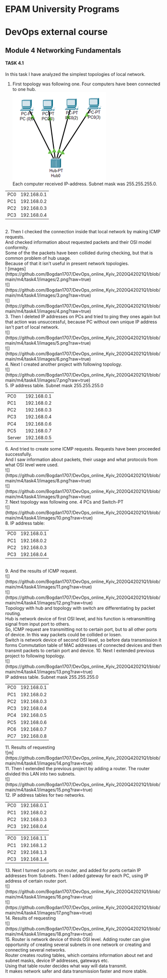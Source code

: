 # EPAM University Programs
# DevOps external course
## Module 4 Networking Fundamentals
#### TASK 4.1

In this task I have analyzed the simplest topologies of local network.
1. First topology was following one. Four computers have been connected to one hub.<br>
![](https://github.com/Bogdan1707/DevOps_online_Kyiv_2020Q42021Q1/blob/main/m4/task4.1/images/1.png?raw=true)<br>
Each computer received IP-address. Subnet mask was 255.255.255.0. <br>
<table>
    <tr>
        <td>PC0</td>
        <td>192.168.0.1</td>
    </tr>
    <tr>
        <td>PC1</td>
        <td>192.168.0.2</td>
    </tr>
    <tr>
        <td>PC2</td>
        <td>192.168.0.3</td>
    </tr>
    <tr>
        <td>PC3</td>
        <td>192.168.0.4</td>
    </tr>
</table> <br>
2. Then I checked the connection inside that local network by making ICMP requests. <br> And checked information about requested packets and their OSI model conformity. <br>
Some of the the packets have been collided during checking, but that is common problem of hub usage. <br>
Because of that it isn't useful in present network topologies. <br>
! [images] (https://github.com/Bogdan1707/DevOps_online_Kyiv_2020Q42021Q1/blob/main/m4/task4.1/images/2.png?raw=true)<br>
![](https://github.com/Bogdan1707/DevOps_online_Kyiv_2020Q42021Q1/blob/main/m4/task4.1/images/3.png?raw=true)<br>
![](https://github.com/Bogdan1707/DevOps_online_Kyiv_2020Q42021Q1/blob/main/m4/task4.1/images/4.png?raw=true)<br>
3. Then I deleted IP addresses on PCs and tried to ping they ones again but that action was unsuccessful, because PC without own unique IP address isn't part of local network. <br>
![](https://github.com/Bogdan1707/DevOps_online_Kyiv_2020Q42021Q1/blob/main/m4/task4.1/images/5.png?raw=true)<br>
![](https://github.com/Bogdan1707/DevOps_online_Kyiv_2020Q42021Q1/blob/main/m4/task4.1/images/6.png?raw=true)<br>
4. Next I created another project with following topology. <br>
![](https://github.com/Bogdan1707/DevOps_online_Kyiv_2020Q42021Q1/blob/main/m4/task4.1/images/7.png?raw=true)<br>
5. IP address table. Subnet mask 255.255.255.0
<table>
    <tr>
        <td>PC0</td>
        <td>192.168.0.1</td>
    </tr>
    <tr>
        <td>PC1</td>
        <td>192.168.0.2</td>
    </tr>
    <tr>
        <td>PC2</td>
        <td>192.168.0.3</td>
    </tr>
    <tr>
        <td>PC3</td>
        <td>192.168.0.4</td>
    </tr>
    <tr>
        <td>PC4</td>
        <td>192.168.0.6</td>
    </tr>
    <tr>
        <td>PC5</td>
        <td>192.168.0.7</td>
    </tr>
    <tr>
        <td>Server</td>
        <td>192.168.0.5</td>
    </tr>
</table>
6. And tried to create some ICMP requests. Requests have been proceeded successfully. <br> And I saw information about packets, their usage and what protocols from what OSI level were used. <br>
![](https://github.com/Bogdan1707/DevOps_online_Kyiv_2020Q42021Q1/blob/main/m4/task4.1/images/8.png?raw=true)<br>
![](https://github.com/Bogdan1707/DevOps_online_Kyiv_2020Q42021Q1/blob/main/m4/task4.1/images/9.png?raw=true)<br>
7. Next topology was following one. 4 PCs and Switch-PT<br>
![](https://github.com/Bogdan1707/DevOps_online_Kyiv_2020Q42021Q1/blob/main/m4/task4.1/images/10.png?raw=true)<br>
8. IP address table: <br>
<table>
<tr>
    <td>PC0</td>
    <td>192.168.0.1</td>
</tr>
<tr>
    <td>PC1</td>
    <td>192.168.0.2</td>
</tr>
<tr>
    <td>PC2</td>
    <td>192.168.0.3</td>
</tr>
<tr>
    <td>PC3</td>
    <td>192.168.0.4</td>
</tr>
</table> <br>
9. And the results of ICMP request. <br>
![](https://github.com/Bogdan1707/DevOps_online_Kyiv_2020Q42021Q1/blob/main/m4/task4.1/images/11.png?raw=true)<br>
![](https://github.com/Bogdan1707/DevOps_online_Kyiv_2020Q42021Q1/blob/main/m4/task4.1/images/12.png?raw=true)<br>
Topology with hub and topology with switch are differentiating by packet routing. <br> Hub is network device of first OSI level, and his function is retransmitting signal from input port to others. <br> So, ICMP request are transmitting not to certain port, but to all other ports of device. In this way packets could be collided or losen. <br>
Switch is network device of second OSI level, so before data transmission it forms Commutation table of MAC addresses of connected devices and then transmit packets to certain port and device.
10. Next I extended previous project to following topology. <br>
![](https://github.com/Bogdan1707/DevOps_online_Kyiv_2020Q42021Q1/blob/main/m4/task4.1/images/13.png?raw=true)<br>
IP address table. Subnet mask 255.255.255.0 <br>
<table>
    <tr>
        <td>PC0</td>
        <td>192.168.0.1</td>
    </tr>
    <tr>
        <td>PC1</td>
        <td>192.168.0.2</td>
    </tr>
    <tr>
        <td>PC2</td>
        <td>192.168.0.3</td>
    </tr>
    <tr>
        <td>PC3</td>
        <td>192.168.0.4</td>
    </tr>
    <tr>
        <td>PC4</td>
        <td>192.168.0.5</td>
    </tr>
    <tr>
        <td>PC5</td>
        <td>192.168.0.6</td>
    </tr>
    <tr>
        <td>PC6</td>
        <td>192.168.0.7</td>
    </tr>
    <tr>
        <td>PC7</td>
        <td>192.168.0.8</td>
    </tr>
</table>
11. Results of requesting <br>
![m](https://github.com/Bogdan1707/DevOps_online_Kyiv_2020Q42021Q1/blob/main/m4/task4.1/images/14.png?raw=true)<br>
11. Then I extended the previous project by adding a router. The router divided this LAN into two subnets.<br>
![](https://github.com/Bogdan1707/DevOps_online_Kyiv_2020Q42021Q1/blob/main/m4/task4.1/images/15.png?raw=true)<br>
12. IP address tables for two networks. <br>
<table>
<tr>
    <td>PC0</td>
    <td>192.168.0.1</td>
</tr>
<tr>
    <td>PC1</td>
    <td>192.168.0.2</td>
</tr>
<tr>
    <td>PC2</td>
    <td>192.168.0.3</td>
</tr>
<tr>
    <td>PC3</td>
    <td>192.168.0.4</td>
</tr>
</table>
<table>
<tr>
    <td>PC0</td>
    <td>192.168.1.1</td>
</tr>
<tr>
    <td>PC1</td>
    <td>192.168.1.2</td>
</tr>
<tr>
    <td>PC2</td>
    <td>192.168.1.3</td>
</tr>
<tr>
    <td>PC3</td>
    <td>192.168.1.4</td>
</tr>
</table>
13. Next I turned on ports on router, and added for ports certain IP addresses from Subnets. Then I added gateway for each PC, using IP address of certain router port. <br>
![](https://github.com/Bogdan1707/DevOps_online_Kyiv_2020Q42021Q1/blob/main/m4/task4.1/images/16.png?raw=true)<br>
![](https://github.com/Bogdan1707/DevOps_online_Kyiv_2020Q42021Q1/blob/main/m4/task4.1/images/17.png?raw=true)<br>
14. Results of requesting <br>
![](https://github.com/Bogdan1707/DevOps_online_Kyiv_2020Q42021Q1/blob/main/m4/task4.1/images/18.png?raw=true)<br>
15. Router is network device of thirds OSI level. Adding router can give opportunity of creating several subnets in one network or creating and connecting several networks. <br> Router creates routing tables, which contains information about net and subnet masks, device IP addresses, gateways etc.  <br> Using that table router decides what way will data transmit. <br> It makes network safer and data transmission faster and more stable. <br>
